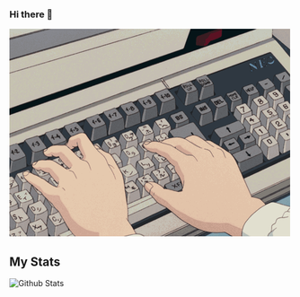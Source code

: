 ### Hi there 👋 

![](/Gif.gif)


## My Stats

![Github Stats](https://github-readme-stats.vercel.app/api?username=nima4l&bg_color=191A19&title_color=4E9F3D&text_color=D8E9A8)
<!--
**Nima4l/nima4l** is a ✨ _special_ ✨ repository because its `README.md` (this file) appears on your GitHub profile.

Here are some ideas to get you started:

- 🔭 I’m currently working on ...
- 🌱 I’m currently learning ...
- 👯 I’m looking to collaborate on ...
- 🤔 I’m looking for help with ...
- 💬 Ask me about ...
- 📫 How to reach me: ...
- 😄 Pronouns: ...
- ⚡ Fun fact: ...
-->
